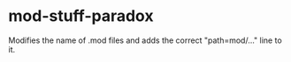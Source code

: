 # mod-stuff-paradox
Modifies the name of .mod files and adds the correct "path=mod/..." line to it.
